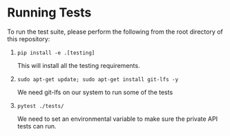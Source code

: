 # Running Tests

To run the test suite, please perform the following from the root directory of this repository:

1. `pip install -e .[testing]`

      This will install all the testing requirements.
2. `sudo apt-get update; sudo apt-get install git-lfs -y`

      We need git-lfs on our system to run some of the tests

3. `pytest ./tests/`

      We need to set an environmental variable to make sure the private API tests can run.
